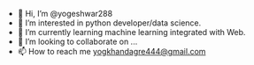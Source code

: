 - 👋 Hi, I’m @yogeshwar288
- 👀 I’m interested in python developer/data science.
- 🌱 I’m currently learning machine learning integrated with Web.
- 💞️ I’m looking to collaborate on ...
- 📫 How to reach me yogkhandagre444@gmail.com

<!---
yogeshwar288/yogeshwar288 is a ✨ special ✨ repository because its `README.md` (this file) appears on your GitHub profile.
You can click the Preview link to take a look at your changes.
--->
